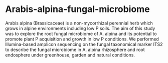 # Arabis-alpina-fungal-microbiome
Arabis alpina (Brassicaceae) is a non-mycorrhizal perennial herb which grows in alpine environments including low P soils. The aim of this study was to explore the root fungal microbiome of A. alpina and its potential to promote plant P acquisition and growth in low P conditions. We performed Illumina-based amplicon sequencing on the fungal taxonomical marker ITS2 to describe the fungal microbiome in A. alpina rhizosphere and root endosphere under greenhouse, garden and natural conditions. 
